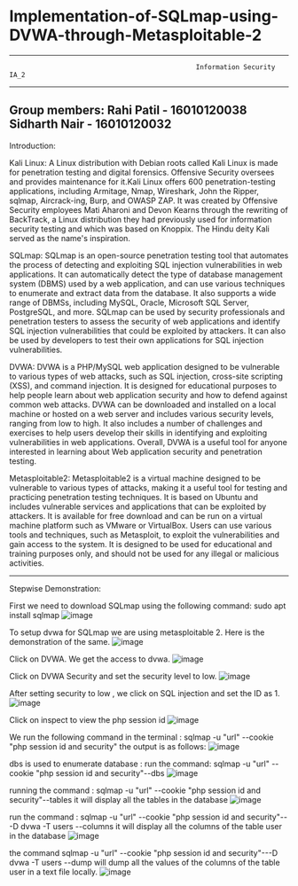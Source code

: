 #                                 Implementation-of-SQLmap-using-DVWA-through-Metasploitable-2
-------------------------------------------------------------------------------------------------------------------------------------------------------------------------
                                                   Information Security IA_2
-------------------------------------------------------------------------------------------------------------------------------------------------------------------------
Group members: Rahi Patil - 16010120038 Sidharth Nair - 16010120032
-------------------------------------------------------------------------------------------------------------------------------------------------------------------------
Introduction:

Kali Linux: A Linux distribution with Debian roots called Kali Linux is made for penetration testing and digital forensics. Offensive Security oversees and provides maintenance for it.Kali Linux offers 600 penetration-testing applications, including Armitage, Nmap, Wireshark, John the Ripper, sqlmap, Aircrack-ing, Burp, and OWASP ZAP. It was created by Offensive Security employees Mati Aharoni and Devon Kearns through the rewriting of BackTrack, a Linux distribution they had previously used for information security testing and which was based on Knoppix. The Hindu deity Kali served as the name's inspiration.

SQLmap: SQLmap is an open-source penetration testing tool that automates the process of detecting and exploiting SQL injection vulnerabilities in web applications. It can automatically detect the type of database management system (DBMS) used by a web application, and can use various techniques to enumerate and extract data from the database. It also supports a wide range of DBMSs, including MySQL, Oracle, Microsoft SQL Server, PostgreSQL, and more. SQLmap can be used by security professionals and penetration testers to assess the security of web applications and identify SQL injection vulnerabilities that could be exploited by attackers. It can also be used by developers to test their own applications for SQL injection vulnerabilities.

DVWA: DVWA is a PHP/MySQL web application designed to be vulnerable to various types of web attacks, such as SQL injection, cross-site scripting (XSS), and command injection. It is designed for educational purposes to help people learn about web application security and how to defend against common web attacks. DVWA can be downloaded and installed on a local machine or hosted on a web server and includes various security levels, ranging from low to high. It also includes a number of challenges and exercises to help users develop their skills in identifying and exploiting vulnerabilities in web applications. Overall, DVWA is a useful tool for anyone interested in learning about Web application security and penetration testing.

Metasploitable2: Metasploitable2 is a virtual machine designed to be vulnerable to various types of attacks, making it a useful tool for testing and practicing penetration testing techniques. It is based on Ubuntu and includes vulnerable services and applications that can be exploited by attackers. It is available for free download and can be run on a virtual machine platform such as VMware or VirtualBox. Users can use various tools and techniques, such as Metasploit, to exploit the vulnerabilities and gain access to the system. It is designed to be used for educational and training purposes only, and should not be used for any illegal or malicious activities.

-------------------------------------------------------------------------------------------------------------------------------------------------------------------------

Stepwise Demonstration:

First we need to download SQLmap using the following command: sudo apt install sqlmap
![image](https://user-images.githubusercontent.com/82643868/227793227-301bc794-2bf8-4c7a-925d-640b78160cca.png)

To setup dvwa for SQLmap we are using metasploitable 2. Here is the demonstration of the same.
![image](https://user-images.githubusercontent.com/82643868/227793253-6e2152e1-960c-4b5a-8977-5d932ce286e5.png)

Click on DVWA.
We get the access to dvwa.
![image](https://user-images.githubusercontent.com/82643868/227793302-a2a8d75c-cdbc-435c-9f6d-c47b9522a9b9.png)

Click on DVWA Security and set the security level to low.
![image](https://user-images.githubusercontent.com/82643868/227793395-25c13265-cab9-44c9-9d1d-4acc88ec81c6.png)

After setting security to low , we click on SQL injection and set the ID as 1.
![image](https://user-images.githubusercontent.com/82643868/227793479-5d09a115-956a-4ec4-a829-56d0fd32fc8c.png)

Click on inspect to view the php session id
![image](https://user-images.githubusercontent.com/82643868/227793639-f8bd430e-b2cd-4ac8-9b65-1096a4b142e5.png)

We run the following command in the terminal : sqlmap -u "url" --cookie "php session id and security"
the output is as follows:
![image](https://user-images.githubusercontent.com/82643868/227793856-aa2929b6-f708-4e83-8275-10d267b308eb.png)

dbs is used to enumerate database :
run the command: sqlmap -u "url" --cookie "php session id and security"--dbs
![image](https://user-images.githubusercontent.com/82643868/227793984-5b9c4895-b21b-4fa7-9df1-cd9cc89b00d0.png)

running the command : sqlmap -u "url" --cookie "php session id and security"--tables
it will display all the tables in the database
![image](https://user-images.githubusercontent.com/82643868/227794041-9f47d302-e033-43b1-afe2-d8f2ffde1f20.png)

run the command : sqlmap -u "url" --cookie "php session id and security"---D dvwa -T users --columns
it will display all the columns of the table user in the database
![image](https://user-images.githubusercontent.com/82643868/227794081-b211e351-c162-49eb-8e1c-e1c29f83b738.png)

the command sqlmap -u "url" --cookie "php session id and security"---D dvwa -T users --dump
will dump all the values of the columns of the table user in a text file locally.
![image](https://user-images.githubusercontent.com/82643868/227794124-27f72fd7-6c6e-44cf-92ed-88404b4b9bb8.png)






